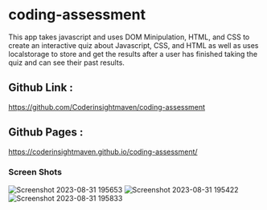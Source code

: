 # coding-assessment

This app takes javascript and uses DOM Minipulation, HTML, and CSS to create an interactive quiz about Javascript, CSS, and HTML 
as well as uses localstorage to store and get the results after a user has finished taking the quiz and can see their past results.

## Github Link : 
https://github.com/Coderinsightmaven/coding-assessment

## Github Pages : 
https://coderinsightmaven.github.io/coding-assessment/

### Screen Shots

![Screenshot 2023-08-31 195653](https://github.com/Coderinsightmaven/coding-assesment/assets/104241865/49304666-42a3-4f2d-b390-de98553cd71f)
![Screenshot 2023-08-31 195422](https://github.com/Coderinsightmaven/coding-assesment/assets/104241865/f86f8576-6ad1-4ee6-b9bc-32f25ec453ee)
![Screenshot 2023-08-31 195833](https://github.com/Coderinsightmaven/coding-assesment/assets/104241865/c6f1210a-8535-403d-9d85-f2ded80605fc)
